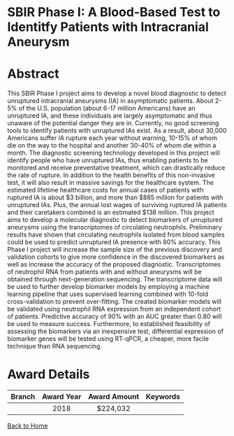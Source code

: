 
SBIR Phase I: A Blood-Based Test to Identitfy Patients with Intracranial Aneurysm
=================================================================================

# Abstract


This SBIR Phase I project aims to develop a novel blood diagnostic to detect unruptured intracranial aneurysms (IA) in asymptomatic patients. About 2-5% of the U.S. population (about 6-17 million Americans) have an unruptured IA, and these individuals are largely asymptomatic and thus unaware of the potential danger they are in. Currently, no good screening tools to identify patients with unruptured IAs exist. As a result, about 30,000 Americans suffer IA rupture each year without warning, 10-15% of whom die on the way to the hospital and another 30-40% of whom die within a month. The diagnostic screening technology developed in this project will identify people who have unruptured IAs, thus enabling patients to be monitored and receive preventative treatment, which can drastically reduce the rate of rupture. In addition to the health benefits of this non-invasive test, it will also result in massive savings for the healthcare system. The estimated lifetime healthcare costs for annual cases of patients with ruptured IA is about $3 billion, and more than $885 million for patients with unruptured IAs. Plus, the annual lost wages of surviving ruptured IA patients and their caretakers combined is an estimated $138 million. This project aims to develop a molecular diagnostic to detect biomarkers of unruptured aneurysms using the transcriptomes of circulating neutrophils. Preliminary results have shown that circulating neutrophils isolated from blood samples could be used to predict unruptured IA presence with 80% accuracy. This Phase I project will increase the sample size of the previous discovery and validation cohorts to give more confidence in the discovered biomarkers as well as increase the accuracy of the proposed diagnostic. Transcriptomes of neutrophil RNA from patients with and without aneurysms will be obtained through next-generation sequencing. The transcriptome data will be used to further develop biomarker models by employing a machine learning pipeline that uses supervised learning combined with 10-fold cross-validation to prevent over-fitting. The created biomarker models will be validated using neutrophil RNA expression from an independent cohort of patients. Predictive accuracy of 90% with an AUC greater than 0.80 will be used to measure success. Furthermore, to established feasibility of assessing the biomarkers via an inexpensive test, differential expression of biomarker genes will be tested using RT-qPCR, a cheaper, more facile technique than RNA sequencing.  

# Award Details

|Branch|Award Year|Award Amount|Keywords|
| :---: | :---: | :---: | :---: |
||2018|$224,032||
  
  


[Back to Home](https://github.com/chrischow/dod_sbir_awards/JT/#348)